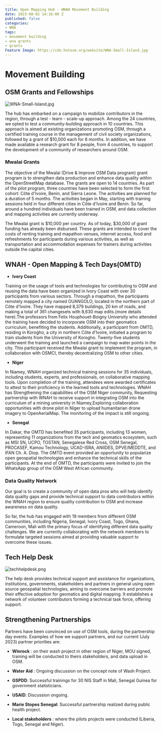 ```yaml
---
title: Open Mapping Hub - WNAH Movement Building
date: 2023-08-02 14:16:00 Z
published: false
categories:
- WNA
tags:
- movement building
- wna grants
- grants
Feature Image: https://cdn.hotosm.org/website/WNA-Small-Island.jpg
---
```


# Movement Building

## OSM Grants and Fellowships

![WNA-Small-Island.jpg](https://cdn.hotosm.org/website/WNA-Small-Island.jpg)

The hub has embarked on a campaign to mobilize contributors in the region, through a test - learn - scale-up approach. Among the 24 countries, we opted to test a community-building approach in 10 countries. This approach is aimed at existing organizations promoting OSM, through a certified training course in the management of civil society organizations, followed by a grant of $10,000 each for 6 months. In addition, we have made available a research grant for 8 people, from 4 countries, to support the development of a community of researchers around OSM.

### Mwalai Grants

The objective of the Mwalai (Drive & Improve OSM Data program) grant program is to strengthen data production and enhance data quality within the OpenStreetMap database. The grants are open to 14 countries. As part of the pilot program, three countries have been selected to form the first cohort: Côte d'Ivoire, Benin, and Sierra Leone. The activities are planned for a duration of 5 months. The activities began in May, starting with training sessions held in four different cities in Côte d'Ivoire and Benin. So far, around a hundred individuals have been trained in OSM, and data collection and mapping activities are currently underway.

The Mwalai grant is $10,000 per country. As of today, $30,000 of grant funding has already been disbursed. These grants are intended to cover the costs of renting training and mapathon venues, internet access, food and refreshments for participants during various activities, as well as transportation and accommodation expenses for trainers during activities outside the capital cities.

## WNAH - Open Mapping & Tech Days(OMTD)

* **Ivory Coast**

Training on the usage of tools and technologies for contributing to OSM and reusing the data have been organized in Ivory Coast with over 30 participants from various sectors. Through a mapathon, the participants remotely mapped a city named OUANGOLO, located in the northern part of Côte d'Ivoire. They have mapped 8,379 buildings, 20 km of roads, and making a total of 361 changesets with 8,630 map edits.(more details here).The professors from Felix Houphouet-Boigny University who attended the training have decided to incorporate OSM into their geomatics curriculum, benefiting the students. Additionally, a participant from OMTD, residing in Korogho, a city in northern Côte d'Ivoire, initiated a program to train students from the University of Korogho. Twenty-five students underwent the training and launched a campaign to map water points in the city. This participant received the Mwalai grant to implement the program, in collaboration with OSMCI, thereby decentralizing OSM to other cities.

* **Niger**

In Niamey, WNAH organized technical training sessions for 35 individuals, including students, experts, and professionals, on collaborative mapping tools. Upon completion of the training, attendees were awarded certificates to attest to their proficiency in the learned tools and technologies. WNAH has Strengthening the capabilities of the OSM Niger community, Requesting partnership with WNAH to receive support in integrating OSM into the curriculum of a mining university in Niamey,Exploring collaboration opportunities with drone pilot in Niger to upload humanitarian drone imagery to OpenAerialMap. The monitoring of the impact is still ongoing.

* **Senegal**

In Dakar, the OMTD has benefited 35 participants, including 13 women, representing 11 organizations from the tech and geomatics ecosystem, such as MSI SN, UCPO, TOSTAN, Senegalese Red Cross, OSM Senegal, PROCASEF, Kamou Technology, UCAD-ISRA, ANIIDES, DPVE/MEDDTE, and IFAN Ch. A. Diop. The OMTD event provided an opportunity to popularize open geospatial technologies and enhance the technical skills of the participants. At the end of OMTD, the participants were invited to join the WhatsApp group of the OSM West African community.

### Data Quality Network

Our goal is to create a community of open data pros who will help identify data quality gaps and provide technical support to data contributors within the WNAH region to ensure quality contribution to OSM and increase awareness on data quality.

So far, the hub has engaged with 19 members from different OSM communities, including Nigeria, Senegal, Ivory Coast, Togo, Ghana, Cameroon, Mali with the primary focus of identifying different data quality challenges. We are currently collaborating with the network members to formulate targeted sessions aimed at providing valuable support to overcome these issues.

## Tech Help Desk

![techhelpdesk.png](https://cdn.hotosm.org/website/techhelpdesk.png)

The help desk provides technical support and assistance for organizations, institutions, governments, stakeholders and partners in general  using open source geospatial technologies, aiming to overcome barriers and promote their effective adoption for geomatics and digital mapping. It establishes a network of volunteer contributors forming a technical task force, offering support.

## Strengthening Partnerships

Partners have been convinced on  use of OSM tools, during the partnership day events. Examples of how we support partners, and our current (July 2023) partner priorities are:

* **Winrock** : on their wash project in other region of Niger, MOU signed,  training will be conducted to theirs stakeholders, and data upload in OSM.

* **Water Aid** : Ongoing discussion  on the concept note of Wash Project.

* **GSPDD**: Successful trainings for 30 NIS Staff in Mali, Senegal Guinea for government statisticians.

* **USAID**: Discussion ongoing.

* **Marie Stopes Senegal**: Successful partnership realized during public health project.

* **Local stakeholders** : where the pilots projects were conducted (Liberia, Togo, Senegal and Niger).